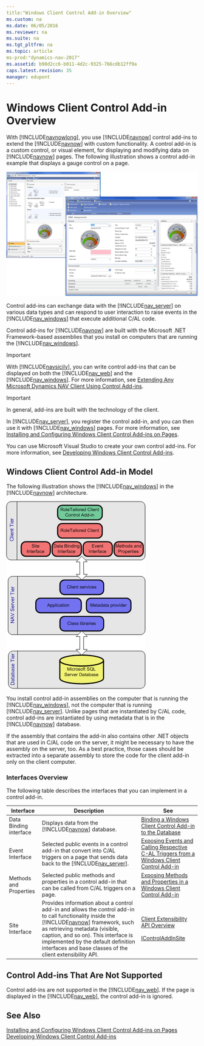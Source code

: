 ```yaml
---
title:"Windows Client Control Add-in Overview"
ms.custom: na
ms.date: 06/05/2016
ms.reviewer: na
ms.suite: na
ms.tgt_pltfrm: na
ms.topic: article
ms-prod:"dynamics-nav-2017"
ms.assetid: b90d2cc6-b011-4d2c-9325-766cdb12ff9a
caps.latest.revision: 35
manager: edupont
---
```

# Windows Client Control Add-in Overview
With [!INCLUDE[navnowlong](includes/navnowlong_md.md)], you use [!INCLUDE[navnow](includes/navnow_md.md)] control add\-ins to extend the [!INCLUDE[navnow](includes/navnow_md.md)] with custom functionality. A control add\-in is a custom control, or visual element, for displaying and modifying data on [!INCLUDE[navnow](includes/navnow_md.md)] pages. The following illustration shows a control add\-in example that displays a gauge control on a page.  
  
 ![Control add&#45;in example of a gauge control](media/NAV_ControlAddin_Gauge_Example.png "NAV\_ControlAddin\_Gauge\_Example")  
  
 Control add\-ins can exchange data with the [!INCLUDE[nav_server](includes/nav_server_md.md)] on various data types and can respond to user interaction to raise events in the [!INCLUDE[nav_windows](includes/nav_windows_md.md)] that execute additional C\/AL code.  
  
 Control add\-ins for [!INCLUDE[navnow](includes/navnow_md.md)] are built with the Microsoft .NET Framework–based assemblies that you install on computers that are running the [!INCLUDE[nav_windows](includes/nav_windows_md.md)].  
  
> [!IMPORTANT]  
>  With [!INCLUDE[navsicily](includes/navsicily_md.md)], you can write control add\-ins that can be displayed on both the [!INCLUDE[nav_web](includes/nav_web_md.md)] and the [!INCLUDE[nav_windows](includes/nav_windows_md.md)]. For more information, see [Extending Any Microsoft Dynamics NAV Client Using Control Add\-ins](Extending-Any-Microsoft-Dynamics-NAV-Client-Using-Control-Add-ins.md).  
  
> [!IMPORTANT]  
>  In general, add\-ins are built with the technology of the client.  
  
 In [!INCLUDE[nav_server](includes/nav_server_md.md)], you register the control add\-in, and you can then use it with [!INCLUDE[nav_windows](includes/nav_windows_md.md)] pages. For more information, see [Installing and Configuring Windows Client Control Add\-ins on Pages](Installing-and-Configuring-Windows-Client-Control-Add-ins-on-Pages.md).  
  
 You can use Microsoft Visual Studio to create your own control add\-ins. For more information, see [Developing Windows Client Control Add\-ins](Developing-Windows-Client-Control-Add-ins.md).  
  
## Windows Client Control Add\-in Model  
 The following illustration shows the [!INCLUDE[nav_windows](includes/nav_windows_md.md)] in the [!INCLUDE[navnow](includes/navnow_md.md)] architecture.  
  
 ![RoleTailored client control add&#45;in model](media/NAVRTCControlAddinArchitecture.png "NAVRTCControlAddinArchitecture")  
  
 You install control add\-in assemblies on the computer that is running the [!INCLUDE[nav_windows](includes/nav_windows_md.md)], not the computer that is running [!INCLUDE[nav_server](includes/nav_server_md.md)]. Unlike pages that are instantiated by C\/AL code, control add\-ins are instantiated by using metadata that is in the [!INCLUDE[navnow](includes/navnow_md.md)] database.  
  
 If the assembly that contains the add\-in also contains other .NET objects that are used in C\/AL code on the server, it might be necessary to have the assembly on the server, too. As a best practice, those cases should be extracted into a separate assembly to store the code for the client add\-in only on the client computer.  
  
### Interfaces Overview  
 The following table describes the interfaces that you can implement in a control add\-in.  
  
|Interface|Description|See|  
|---------------|-----------------|---------|  
|Data Binding interface|Displays data from the [!INCLUDE[navnow](includes/navnow_md.md)] database.|[Binding a Windows Client Control Add\-in to the Database](Binding-a-Windows-Client-Control-Add-in-to-the-Database.md)|  
|Event Interface|Selected public events in a control add\-in that convert into C\/AL triggers on a page that sends data back to the [!INCLUDE[nav_server](includes/nav_server_md.md)].|[Exposing Events and Calling Respective C\-AL Triggers from a Windows Client Control Add\-in](Exposing-Events-and-Calling-Respective-C-AL-Triggers-from-a-Windows-Client-Control-Add-in.md)|  
|Methods and Properties|Selected public methods and properties in a control add\-in that can be called from C\/AL triggers on a page.|[Exposing Methods and Properties in a Windows Client Control Add\-in](Exposing-Methods-and-Properties-in-a-Windows-Client-Control-Add-in.md)|  
|Site Interface|Provides information about a control add\-in and allows the control add\-in to call functionality inside the [!INCLUDE[navnow](includes/navnow_md.md)] framework, such as retrieving metadata \(visible, caption, and so on\). This interface is implemented by the default definition interfaces and base classes of the client extensibility API.|[Client Extensibility API Overview](Client-Extensibility-API-Overview.md)<br /><br /> [IControlAddInSite](assetId:///T:Microsoft.Dynamics.Framework.UI.Extensibility.IControlAddInSite)|  
  
## Control Add\-ins That Are Not Supported  
 Control add\-ins are not supported in the [!INCLUDE[nav_web](includes/nav_web_md.md)]. If the page is displayed in the [!INCLUDE[nav_web](includes/nav_web_md.md)], the control add\-in is ignored.  
  
## See Also  
 [Installing and Configuring Windows Client Control Add\-ins on Pages](Installing-and-Configuring-Windows-Client-Control-Add-ins-on-Pages.md)   
 [Developing Windows Client Control Add\-ins](Developing-Windows-Client-Control-Add-ins.md)